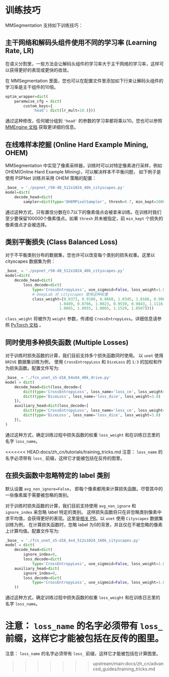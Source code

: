 # 训练技巧

MMSegmentation 支持如下训练技巧：

## 主干网络和解码头组件使用不同的学习率 (Learning Rate, LR)

在语义分割里，一些方法会让解码头组件的学习率大于主干网络的学习率，这样可以获得更好的表现或更快的收敛。

在 MMSegmentation 里面，您也可以在配置文件里添加如下行来让解码头组件的学习率是主干组件的10倍。

```python
optim_wrapper=dict(
    paramwise_cfg = dict(
        custom_keys={
            'head': dict(lr_mult=10.)}))
```

通过这种修改，任何被分组到 `'head'` 的参数的学习率都将乘以10。您也可以参照 [MMEngine 文档](https://mmengine.readthedocs.io/zh_CN/latest/tutorials/optim_wrapper.html#id6)  获取更详细的信息。

## 在线难样本挖掘 (Online Hard Example Mining, OHEM)

MMSegmentation 中实现了像素采样器，训练时可以对特定像素进行采样，例如 OHEM(Online Hard Example Mining)，可以解决样本不平衡问题，
如下例子是使用 PSPNet 训练并采用 OHEM 策略的配置：

```python
_base_ = './pspnet_r50-d8_512x1024_40k_cityscapes.py'
model=dict(
    decode_head=dict(
        sampler=dict(type='OHEMPixelSampler', thresh=0.7, min_kept=100000)) )
```

通过这种方式，只有置信分数在0.7以下的像素值点会被拿来训练。在训练时我们至少要保留100000个像素值点。如果 `thresh` 并未被指定，前 `min_kept`
个损失的像素值点才会被选择。

## 类别平衡损失 (Class Balanced Loss)

对于不平衡类别分布的数据集，您也许可以改变每个类别的损失权重。这里以 cityscapes 数据集为例：

```python
_base_ = './pspnet_r50-d8_512x1024_40k_cityscapes.py'
model=dict(
    decode_head=dict(
        loss_decode=dict(
            type='CrossEntropyLoss', use_sigmoid=False, loss_weight=1.0,
            # DeepLab 对 cityscapes 使用这种权重
            class_weight=[0.8373, 0.9180, 0.8660, 1.0345, 1.0166, 0.9969, 0.9754,
                        1.0489, 0.8786, 1.0023, 0.9539, 0.9843, 1.1116, 0.9037,
                        1.0865, 1.0955, 1.0865, 1.1529, 1.0507])))
```

`class_weight` 将被作为 `weight` 参数，传递给 `CrossEntropyLoss`。详细信息请参照 [PyTorch 文档](https://pytorch.org/docs/stable/nn.html?highlight=crossentropy#torch.nn.CrossEntropyLoss) 。

## 同时使用多种损失函数 (Multiple Losses)

对于训练时损失函数的计算，我们目前支持多个损失函数同时使用。 以 `unet` 使用 `DRIVE` 数据集训练为例，
使用 `CrossEntropyLoss` 和 `DiceLoss` 的 `1:3` 的加权和作为损失函数。配置文件写为:

```python
_base_ = './fcn_unet_s5-d16_64x64_40k_drive.py'
model = dict(
    decode_head=dict(loss_decode=[
        dict(type='CrossEntropyLoss', loss_name='loss_ce', loss_weight=1.0),
        dict(type='DiceLoss', loss_name='loss_dice', loss_weight=3.0)
    ]),
    auxiliary_head=dict(loss_decode=[
        dict(type='CrossEntropyLoss', loss_name='loss_ce', loss_weight=1.0),
        dict(type='DiceLoss', loss_name='loss_dice', loss_weight=3.0)
    ]),
)
```

通过这种方式，确定训练过程中损失函数的权重 `loss_weight` 和在训练日志里的名字 `loss_name`。

<<<<<<< HEAD:docs/zh_cn/tutorials/training_tricks.md
注意： `loss_name` 的名字必须带有 `loss_` 前缀，这样它才能被包括在反传的图里。

## 在损失函数中忽略特定的 label 类别

默认设置 `avg_non_ignore=False`， 即每个像素都用来计算损失函数。尽管其中的一些像素属于需要被忽略的类别。

对于训练时损失函数的计算，我们目前支持使用 `avg_non_ignore` 和 `ignore_index` 来忽略 label 特定的类别。 这样损失函数将只在非忽略类别像素中求平均值，会获得更好的表现。这里是[相关 PR](https://github.com/open-mmlab/mmsegmentation/pull/1409)。以 `unet` 使用 `Cityscapes` 数据集训练为例，
在计算损失函数时，忽略 label 为0的背景，并且仅在不被忽略的像素上计算均值。配置文件写为:

```python
_base_ = './fcn_unet_s5-d16_4x4_512x1024_160k_cityscapes.py'
model = dict(
    decode_head=dict(
        ignore_index=0,
        loss_decode=dict(
            type='CrossEntropyLoss', use_sigmoid=False, loss_weight=1.0, avg_non_ignore=True),
    auxiliary_head=dict(
        ignore_index=0,
        loss_decode=dict(
            type='CrossEntropyLoss', use_sigmoid=False, loss_weight=1.0, avg_non_ignore=True)),
    ))
```

通过这种方式，确定训练过程中损失函数的权重 `loss_weight` 和在训练日志里的名字 `loss_name`。

注意： `loss_name` 的名字必须带有 `loss_` 前缀，这样它才能被包括在反传的图里。
=======
注意： `loss_name` 的名字必须带有 `loss_` 前缀，这样它才能被包括在计算图里。
>>>>>>> upstream/main:docs/zh_cn/advanced_guides/training_tricks.md
